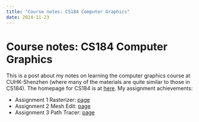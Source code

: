 ```yaml
---
title: "Course notes: CS184 Computer Graphics"
date: 2024-11-23
---
```


# Course notes: CS184 Computer Graphics
This is a post about my notes on learning the computer graphics course at CUHK-Shenzhen (where many of the materials are quite similar to those in CS184). The homepage for CS184 is at [here](https://cs184.eecs.berkeley.edu/sp24). My assignment achievements:

- Assignment 1 Rasterizer: [page](https://zhangbaozhe.github.io/cal-cs184-p1-rasterizer-sp24/)
- Assignment 2 Mesh Edit: [page](https://zhangbaozhe.github.io/cal-cs184-p2-meshedit-sp24/)
- Assignment 3 Path Tracer: [page](https://zhangbaozhe.github.io/cal-cs184-p3-pathtracer-sp24/)